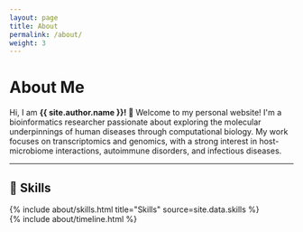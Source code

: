 ```yaml
---
layout: page
title: About
permalink: /about/
weight: 3
---
```


# **About Me**

Hi, I am **{{ site.author.name }}! :wave:**
Welcome to my personal website! I'm a bioinformatics researcher passionate about exploring the molecular underpinnings of human diseases through computational biology. My work focuses on transcriptomics and genomics, with a strong interest in host-microbiome interactions, autoimmune disorders, and infectious diseases. 

---


<div class="row">
  <div class="col-12">
    <h2>💼 Skills</h2>
    {% include about/skills.html title="Skills" source=site.data.skills %}
  </div>
</div>

<div class="row">
  {% include about/timeline.html %}
</div>
